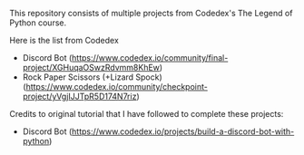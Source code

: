This repository consists of multiple projects from Codedex's The Legend of Python course.

Here is the list from Codedex
- Discord Bot (https://www.codedex.io/community/final-project/XGHuqaOSwzRdvmm8KhEw)
- Rock Paper Scissors (+Lizard Spock) (https://www.codedex.io/community/checkpoint-project/yVgjIJJTpR5D174N7riz)

Credits to original tutorial that I have followed to complete these projects:
- Discord Bot (https://www.codedex.io/projects/build-a-discord-bot-with-python)
